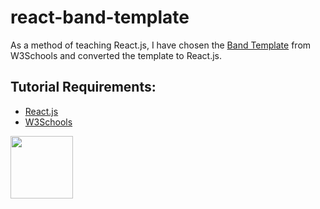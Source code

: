 # react-band-template

As a method of teaching React.js, I have chosen the [Band Template](https://www.w3schools.com/w3css/tryw3css_templates_band.htm) from W3Schools and converted the template to React.js.

## Tutorial Requirements:

* [React.js](https://reactjs.org/)
* [W3Schools](https://www.w3schools.com/) 

<a href="https://codeadam.ca">
<img src="https://codeadam.ca/images/code-block.png" width="100">
</a>
